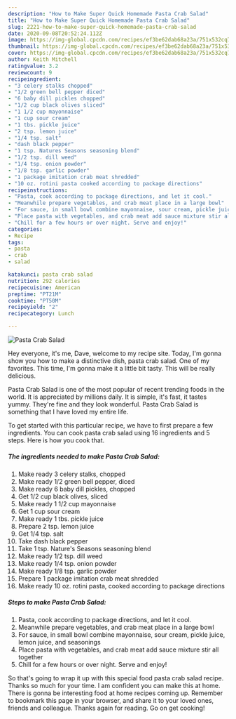 ```yaml
---
description: "How to Make Super Quick Homemade Pasta Crab Salad"
title: "How to Make Super Quick Homemade Pasta Crab Salad"
slug: 2221-how-to-make-super-quick-homemade-pasta-crab-salad
date: 2020-09-08T20:52:24.112Z
image: https://img-global.cpcdn.com/recipes/ef3be62dab68a23a/751x532cq70/pasta-crab-salad-recipe-main-photo.jpg
thumbnail: https://img-global.cpcdn.com/recipes/ef3be62dab68a23a/751x532cq70/pasta-crab-salad-recipe-main-photo.jpg
cover: https://img-global.cpcdn.com/recipes/ef3be62dab68a23a/751x532cq70/pasta-crab-salad-recipe-main-photo.jpg
author: Keith Mitchell
ratingvalue: 3.2
reviewcount: 9
recipeingredient:
- "3 celery stalks chopped"
- "1/2 green bell pepper diced"
- "6 baby dill pickles chopped"
- "1/2 cup black olives sliced"
- "1 1/2 cup mayonnaise"
- "1 cup sour cream"
- "1 tbs. pickle juice"
- "2 tsp. lemon juice"
- "1/4 tsp. salt"
- "dash black pepper"
- "1 tsp. Natures Seasons seasoning blend"
- "1/2 tsp. dill weed"
- "1/4 tsp. onion powder"
- "1/8 tsp. garlic powder"
- "1 package imitation crab meat shredded"
- "10 oz. rotini pasta cooked according to package directions"
recipeinstructions:
- "Pasta, cook according to package directions, and let it cool."
- "Meanwhile prepare vegetables, and crab meat place in a large bowl"
- "For sauce, in small bowl combine mayonnaise, sour cream, pickle juice, lemon juice, and seasonings"
- "Place pasta with vegetables, and crab meat add sauce mixture stir all together"
- "Chill for a few hours or over night. Serve and enjoy!"
categories:
- Recipe
tags:
- pasta
- crab
- salad

katakunci: pasta crab salad 
nutrition: 292 calories
recipecuisine: American
preptime: "PT21M"
cooktime: "PT50M"
recipeyield: "2"
recipecategory: Lunch

---
```



![Pasta Crab Salad](https://img-global.cpcdn.com/recipes/ef3be62dab68a23a/751x532cq70/pasta-crab-salad-recipe-main-photo.jpg)

Hey everyone, it's me, Dave, welcome to my recipe site. Today, I'm gonna show you how to make a distinctive dish, pasta crab salad. One of my favorites. This time, I'm gonna make it a little bit tasty. This will be really delicious.

Pasta Crab Salad is one of the most popular of recent trending foods in the world. It is appreciated by millions daily. It is simple, it's fast, it tastes yummy. They're fine and they look wonderful. Pasta Crab Salad is something that I have loved my entire life.




To get started with this particular recipe, we have to first prepare a few ingredients. You can cook pasta crab salad using 16 ingredients and 5 steps. Here is how you cook that.

<!--inarticleads1-->

##### The ingredients needed to make Pasta Crab Salad:

1. Make ready 3 celery stalks, chopped
1. Make ready 1/2 green bell pepper, diced
1. Make ready 6 baby dill pickles, chopped
1. Get 1/2 cup black olives, sliced
1. Make ready 1 1/2 cup mayonnaise
1. Get 1 cup sour cream
1. Make ready 1 tbs. pickle juice
1. Prepare 2 tsp. lemon juice
1. Get 1/4 tsp. salt
1. Take dash black pepper
1. Take 1 tsp. Nature&#39;s Seasons seasoning blend
1. Make ready 1/2 tsp. dill weed
1. Make ready 1/4 tsp. onion powder
1. Make ready 1/8 tsp. garlic powder
1. Prepare 1 package imitation crab meat shredded
1. Make ready 10 oz. rotini pasta, cooked according to package directions




<!--inarticleads2-->

##### Steps to make Pasta Crab Salad:

1. Pasta, cook according to package directions, and let it cool.
1. Meanwhile prepare vegetables, and crab meat place in a large bowl
1. For sauce, in small bowl combine mayonnaise, sour cream, pickle juice, lemon juice, and seasonings
1. Place pasta with vegetables, and crab meat add sauce mixture stir all together
1. Chill for a few hours or over night. Serve and enjoy!




So that's going to wrap it up with this special food pasta crab salad recipe. Thanks so much for your time. I am confident you can make this at home. There is gonna be interesting food at home recipes coming up. Remember to bookmark this page in your browser, and share it to your loved ones, friends and colleague. Thanks again for reading. Go on get cooking!
